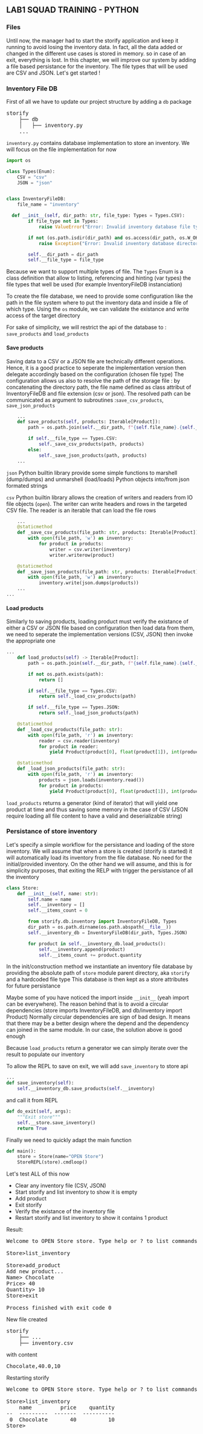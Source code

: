 LAB1 SQUAD TRAINING - PYTHON
---

### Files
Until now, the manager had to start the storify application and keep it running to avoid losing the inventory data. In fact, all the data added or changed in the different use cases is stored in memory. so in case of an exit, everything is lost.
In this chapter, we will improve our system by adding a file based  persistance for the inventory. The file types that will be used are CSV and JSON.
Let's get started !

### Inventory File DB
First of all we have to update our project structure by adding a ``db`` package

<pre>
storify
    ├── db
    │   ├── inventory.py
    ...
</pre>

``inventory.py`` contains database implementation to store an inventory. We will focus on the file implementation for now

```python
import os

class Types(Enum):
    CSV = "csv"
	JSON = "json"


class InventoryFileDB:
    file_name = "inventory"

  def __init__(self, dir_path: str, file_type: Types = Types.CSV):
        if file_type not in Types:
            raise ValueError("Error: Invalid inventory database file type")

        if not (os.path.isdir(dir_path) and os.access(dir_path, os.W_OK)):
            raise Exception("Error: Invalid inventory database directory path")

        self.__dir_path = dir_path
        self.__file_type = file_type
```
Because we want to support multiple types of file. The ``Types`` Enum is a class definition that allow to listing, referencing and hinting (var types) the file types that well be used (for example InventoryFileDB instanciation)

To create the file database, we need to provide some configuration like the path in the file system where to put the inventory data and inside a file of which type. Using the ``os`` module, we can validate the existance and write access of the target directory

For sake of simplicity, we will restrict the api of the database to : ``save_products`` and ``load_products``

#### Save products
Saving data to a CSV or a JSON file are technically different operations. Hence, it is a good practice to seperate the implementation version then delegate accordingly based on the configuration (chosen file type)
The configuration allows us also to resolve the path of the storage file : by concatenating the directory path, the file name defined as class attribut of InventoryFileDB and file extension (csv or json). The resolved path can be communicated as argument to subroutines :``save_csv_products``, ``save_json_products``

```python
	...
    def save_products(self, products: Iterable[Product]):
        path = os.path.join(self.__dir_path, f"{self.file_name}.{self.__file_type.value}")

        if self.__file_type == Types.CSV:
            self._save_csv_products(path, products)
        else:
            self._save_json_products(path, products)
	...
```

``json`` Python builtin library provide some simple functions to marshell (dump/dumps) and unmarshell (load/loads) Python objects into/from json formated strings

``csv`` Python builtin library allows the creation of writers and readers from IO file objects (``open``). The writer can write headers and rows in the targeted CSV file. The reader is an iterable that can load the file rows

```python
    ...
    @staticmethod
    def _save_csv_products(file_path: str, products: Iterable[Product]):
        with open(file_path, 'w') as inventory:
            for product in products:
                writer = csv.writer(inventory)
                writer.writerow(product)

    @staticmethod
    def _save_json_products(file_path: str, products: Iterable[Product]):
        with open(file_path, 'w') as inventory:
            inventory.write(json.dumps(products))
    ...
...
```
#### Load products
Similarly to saving products, loading product must verify the existance of either a CSV or JSON file based on configuration then load data from them, we need to seperate the implementation versions (CSV, JSON) then invoke the appropriate one

```python
...
    def load_products(self) -> Iterable[Product]:
        path = os.path.join(self.__dir_path, f"{self.file_name}.{self.__file_type.value}")

        if not os.path.exists(path):
            return []

        if self.__file_type == Types.CSV:
            return self._load_csv_products(path)

        if self.__file_type == Types.JSON:
            return self._load_json_products(path)

    @staticmethod
    def _load_csv_products(file_path: str):
        with open(file_path, 'r') as inventory:
            reader = csv.reader(inventory)
            for product in reader:
                yield Product(product[0], float(product[1]), int(product[2]))

    @staticmethod
    def _load_json_products(file_path: str):
        with open(file_path, 'r') as inventory:
            products = json.loads(inventory.read())
            for product in products:
                yield Product(product[0], float(product[1]), int(product[2]))
```

``load_products`` returns a generator (kind of iterator) that will yield one product at time and thus saving some memory in the case of CSV (JSON require loading all file content to have a valid and deserializable string)

### Persistance of store inventory
Let's specify a simple workflow for the persistance and loading of the store inventory. We will assume that when a store is created (storify is started) it will automatically load its inventory from the file database. No need for the initial/provided inventory. On the other hand we will assume, and this is for simplicity purposes, that exiting the RELP with trigger the persistance of all the inventory

```python
class Store:
    def __init__(self, name: str):
        self.name = name
        self.__inventory = []
        self.__items_count = 0

		from storify.db.inventory import InventoryFileDB, Types
        dir_path = os.path.dirname(os.path.abspath(__file__))
        self.__inventory_db = InventoryFileDB(dir_path, Types.JSON)

        for product in self.__inventory_db.load_products():
            self.__inventory.append(product)
            self.__items_count += product.quantity
```
In the init/construction method we instantiate an inventory file database by providing the absolute path of ``store`` module parent directory, aka ``storify`` and a hardcoded file type
This database is then kept as a store attributes for future persistance

Maybe some of you have noticed the import inside ``__init__`` (yeah import can be everywhere). The reason behind that is to avoid a circular dependencies (store imports InventoryFileDB, and db/inventory import Product)
Normally circular dependencies are sign of bad design. It means that there may be a better design where the depend and the dependency can joined in the same module. In our case, the solution above is good enough

Because ``load_products`` return a generator we can simply iterate over the result to populate our inventory

To allow the REPL to save on exit, we will add ``save_inventory`` to store api

```python
...
def save_inventory(self):
    self.__inventory_db.save_products(self.__inventory)
```

and call it from REPL

```python
def do_exit(self, args):
    """Exit store"""
    self.__store.save_inventory()
    return True
```

Finally we need to quickly adapt the main function

```python
def main():
    store = Store(name="OPEN Store")
    StoreREPL(store).cmdloop()
```

Let's test ALL of this now
* Clear any inventory file (CSV, JSON)
* Start storify and list inventory to show it is empty
* Add product
* Exit storify
* Verify the existance of the inventory file
* Restart storify and list inventory to show it contains 1 product

Result:
<pre>
Welcome to OPEN Store store. Type help or ? to list commands.

Store>list_inventory

Store>add_product
Add new product...
Name> Chocolate
Price> 40
Quantity> 10
Store>exit

Process finished with exit code 0
</pre>

New file created
<pre>
storify
    ├── ...
    ├── inventory.csv
</pre>
with content
<pre>
Chocolate,40.0,10
</pre>

Restarting storify

<pre>
Welcome to OPEN Store store. Type help or ? to list commands.

Store>list_inventory
    name         price    quantity
--  ---------  -------  ----------
 0  Chocolate       40          10
Store>
</pre>
